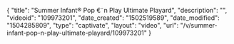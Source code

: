 {
    "title": "Summer Infant&reg; Pop &euro;&tilde;n Play Ultimate Playard",
    "description": "",
    "videoid": "109973201",
    "date_created": "1502519589",
    "date_modified": "1504285809",
    "type": "captivate",
    "layout": "video",
    "url": "\/v\/summer-infant-pop-n-play-ultimate-playard\/109973201"
}